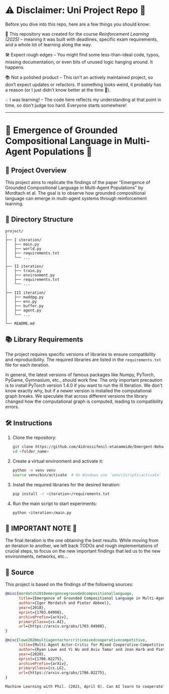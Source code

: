 # ⚠️ Disclaimer: Uni Project Repo 🚧
Before you dive into this repo, here are a few things you should know:

📌 This repository was created for the course _Reinforcement Learning (2025)_ – meaning it was built with deadlines, specific exam requirements, and a whole lot of learning along the way.

🛠️ Expect rough edges – You might find some less-than-ideal code, typos, missing documentation, or even bits of unused logic hanging around. It happens.

📚 Not a polished product – This isn't an actively maintained project, so don’t expect updates or refactors. If something looks weird, it probably has a reason (or I just didn’t know better at the time 🤷).

💡 I was learning! – The code here reflects my understanding at that point in time, so don’t judge too hard. Everyone starts somewhere!

***

# 🌟 Emergence of Grounded Compositional Language in Multi-Agent Populations 🌟

## 📜 Project Overview

This project aims to replicate the findings of the paper "Emergence of Grounded Compositional Language in Multi-Agent Populations" by Mordtach et al. The goal is to observe how grounded compositional language can emerge in multi-agent systems through reinforcement learning.

## 📂 Directory Structure

```
project/
│
├── I iteration/
│   ├── main.py
│   ├── world.py
│   ├── requirements.txt
│   └── ...
│
├── II iteration/
│   ├── train.py
│   ├── environment.py
│   ├── requirements.txt
│   └── ...
│
├── III iteration/
│   ├── maddpg.py
│   ├── env.py
│   ├── buffer.py
│   ├── agent.py
│   └── ...
│
└── README.md               
```

## 📚 Library Requirements

The project requires specific versions of libraries to ensure compatibility and reproducibility. The required libraries are listed in the `requirements.txt` file for each iteration.

In general, the latest versions of famous packages like Numpy, PyTorch, PyGame, Gymnasium, etc., should work fine.
The only important precaution is to install PyTorch version 1.4.0 if you want to run the III Iteration. We don't know exactly why, but if a newer version is installed the computational graph breaks. We speculate that across different versions the library changed how the computational graph is computed, leading to compatibility errors.

## 🛠️ Instructions

1. Clone the repository:
   ```sh
   git clone https://github.com/4idrossifenil-etanammide/Emergent-Behaviors.git
   cd <folder_name>
   ```

2. Create a virtual environment and activate it:
   ```sh
   python -m venv venv
   source venv/bin/activate  # On Windows use `venv\Scripts\activate`
   ```

3. Install the required libraries for the desired iteration:
   ```sh
   pip install -r <iteration>/requirements.txt
   ```

4. Run the main script to start experiments:
   ```sh
   python <iteration>/main.py
   ```

## 🚨 IMPORTANT NOTE 🚨

The final iteration is the one obtaining the best results. While moving from an iteration to another, we left back TODOs and rough implementations of crucial steps, to focus on the new important findings that led us to the new environments, networks, etc...

## 📖 Source

This project is based on the findings of the following sources:

```bibtex
@misc{mordatch2018emergencegroundedcompositionallanguage,
      title={Emergence of Grounded Compositional Language in Multi-Agent Populations}, 
      author={Igor Mordatch and Pieter Abbeel},
      year={2018},
      eprint={1703.04908},
      archivePrefix={arXiv},
      primaryClass={cs.AI},
      url={https://arxiv.org/abs/1703.04908}, 
}

@misc{lowe2020multiagentactorcriticmixedcooperativecompetitive,
      title={Multi-Agent Actor-Critic for Mixed Cooperative-Competitive Environments}, 
      author={Ryan Lowe and Yi Wu and Aviv Tamar and Jean Harb and Pieter Abbeel and Igor Mordatch},
      year={2020},
      eprint={1706.02275},
      archivePrefix={arXiv},
      primaryClass={cs.LG},
      url={https://arxiv.org/abs/1706.02275}, 
}

```

```md
Machine Learning with Phil. (2021, April 8). Can AI learn to cooperate? Multi Agent Deep Deterministic Policy Gradients (MADDPG) in PyTorch [Video]. YouTube. https://www.youtube.com/watch?v=tZTQ6S9PfkE
```
